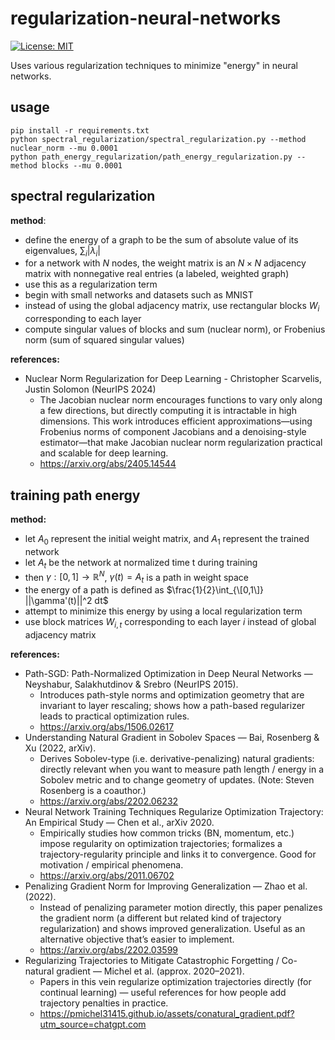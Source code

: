 # regularization-neural-networks

[![License: MIT](https://img.shields.io/badge/License-MIT-brightgreen.svg)](https://opensource.org/licenses/MIT)

Uses various regularization techniques to minimize "energy" in neural networks.

## usage

```
pip install -r requirements.txt
python spectral_regularization/spectral_regularization.py --method nuclear_norm --mu 0.0001
python path_energy_regularization/path_energy_regularization.py --method blocks --mu 0.0001
```

## spectral regularization

**method**:

- define the energy of a graph to be the sum of absolute value of its eigenvalues, $\sum_i |\lambda_i|$
- for a network with $N$ nodes, the weight matrix is an $N \times N$ adjacency matrix with nonnegative real entries (a labeled, weighted graph)
- use this as a regularization term
- begin with small networks and datasets such as MNIST
- instead of using the global adjacency matrix, use rectangular blocks $W_i$ corresponding to each layer
- compute singular values of blocks and sum (nuclear norm), or Frobenius norm (sum of squared singular values)

**references:**

- Nuclear Norm Regularization for Deep Learning - Christopher Scarvelis, Justin Solomon (NeurIPS 2024)
    - The Jacobian nuclear norm encourages functions to vary only along a few directions, but directly computing it is intractable in high dimensions. This work introduces efficient approximations—using Frobenius norms of component Jacobians and a denoising-style estimator—that make Jacobian nuclear norm regularization practical and scalable for deep learning.
    - https://arxiv.org/abs/2405.14544

## **training path energy**

**method:**

- let $A_0$ represent the initial weight matrix, and $A_1$ represent the trained network
- let $A_t$ be the network at normalized time t during training
- then $\gamma: [0,1] \rightarrow \mathbb{R}^N$, $\gamma(t) = A_t$ is a path in weight space
- the energy of a path is defined as $\frac{1}{2}\int_{\[0,1\]} ||\gamma'(t)||^2 dt$
- attempt to minimize this energy by using a local regularization term
- use block matrices $W_{i,t}$ corresponding to each layer $i$ instead of global adjacency matrix

**references:**

- Path-SGD: Path-Normalized Optimization in Deep Neural Networks — Neyshabur, Salakhutdinov & Srebro (NeurIPS 2015).
    - Introduces path-style norms and optimization geometry that are invariant to layer rescaling; shows how a path-based regularizer leads to practical optimization rules. 
    - https://arxiv.org/abs/1506.02617
- Understanding Natural Gradient in Sobolev Spaces — Bai, Rosenberg & Xu (2022, arXiv).
    - Derives Sobolev-type (i.e. derivative-penalizing) natural gradients: directly relevant when you want to measure path length / energy in a Sobolev metric and to change geometry of updates. (Note: Steven Rosenberg is a coauthor.) 
    - https://arxiv.org/abs/2202.06232
- Neural Network Training Techniques Regularize Optimization Trajectory: An Empirical Study — Chen et al., arXiv 2020.
    - Empirically studies how common tricks (BN, momentum, etc.) impose regularity on optimization trajectories; formalizes a trajectory-regularity principle and links it to convergence. Good for motivation / empirical phenomena.
    - https://arxiv.org/abs/2011.06702
- Penalizing Gradient Norm for Improving Generalization — Zhao et al. (2022).
    - Instead of penalizing parameter motion directly, this paper penalizes the gradient norm (a different but related kind of trajectory regularization) and shows improved generalization. Useful as an alternative objective that’s easier to implement. 
    - https://arxiv.org/abs/2202.03599
- Regularizing Trajectories to Mitigate Catastrophic Forgetting / Co-natural gradient — Michel et al. (approx. 2020–2021).
    - Papers in this vein regularize optimization trajectories directly (for continual learning) — useful references for how people add trajectory penalties in practice.
    - https://pmichel31415.github.io/assets/conatural_gradient.pdf?utm_source=chatgpt.com
